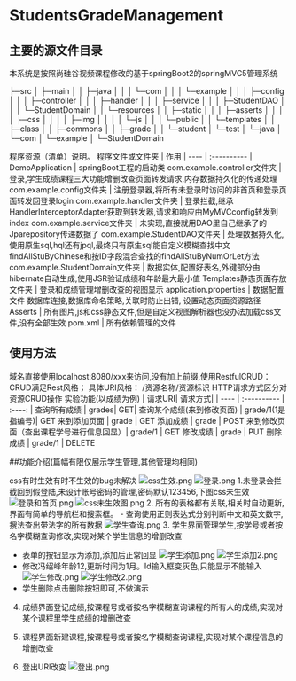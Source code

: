# StudentsGradeManagement
## 主要的源文件目录
本系统是按照尚硅谷视频课程修改的基于springBoot2的springMVC5管理系统

├─src
│  ├─main
│  │  ├─java
│  │  │  └─com
│  │  │      └─example
│  │  │          ├─config
│  │  │          ├─controller
│  │  │          ├─handler
│  │  │          ├─service
│  │  │          ├─StudentDAO
│  │  │          └─StudentDomain
│  │  └─resources
│  │      ├─static
│  │      │  ├─asserts
│  │      │  │  ├─css
│  │      │  │  ├─img
│  │      │  │  └─js
│  │      │  └─public
│  │      └─templates
│  │          ├─class
│  │          ├─commons
│  │          ├─grade
│  │          └─student
│  └─test
│      └─java
│          └─com
│              └─example
│                  └─StudentDomain

程序资源（清单）说明。
程序文件或文件夹 |	作用
| ---- | :---------- | 
DemoApplication |	springBoot工程的启动类
com.example.controller文件夹 |	登录,学生成绩课程三大功能增删改查页面转发请求,内存数据持久化的传递处理
com.example.config文件夹 |	注册登录器,将所有未登录时访问的非首页和登录页面转发回登录login
com.example.handler文件夹	| 登录拦截,继承HandlerInterceptorAdapter获取到转发器,请求和响应由MyMVCconfig转发到index
com.example.service文件夹 |	未实现,直接就用DAO里自己继承了的Jparepository传递数据了
com.example.StudentDAO文件夹 |	处理数据持久化,使用原生sql,hql还有jpql,最终只有原生sql能自定义模糊查找中文findAllStuByChinese和按ID字段混合查找的findAllStuByNumOrLet方法
com.example.StudentDomain文件夹 |	数据实体,配置好表名,外键部分由hibernate自动生成,使用JSR验证成绩和年龄最大最小值
Templates静态页面存放文件夹 |	登录和成绩管理增删改查的视图显示
application.properties | 数据配置文件	数据库连接,数据库命名策略,关联时防止出错, 设置动态页面资源路径
Asserts |	所有图片,js和css静态文件,但是自定义视图解析器也没办法加载css文件,没有全部生效
pom.xml |	所有依赖管理的文件

## 使用方法

域名直接使用localhost:8080/xxx来访问,没有加上前缀,使用RestfulCRUD：CRUD满足Rest风格；
具体URI风格： /资源名称/资源标识 HTTP请求方式区分对资源CRUD操作
实验功能(以成绩为例) |	请求URI| 	请求方式|
| ---- | :---------- | :----: |
查询所有成绩 |	grades| GET|
查询某个成绩(来到修改页面) | grade/1(1是指编号)| GET
来到添加页面 |	grade |	GET
添加成绩 | grade |	POST
来到修改页面（查出课程学号进行信息回显）| grade/1 |	GET
修改成绩 |	grade |	PUT
删除成绩 |	grade/1 |	DELETE

##功能介绍(篇幅有限仅展示学生管理,其他管理均相同)

css有时生效有时不生效的bug未解决
![css生效.png](https://i.loli.net/2020/02/09/VQtoEuDaWeIid5C.png)
![登录.png](https://i.loli.net/2020/02/09/W9KT7VSfb4nNUrB.png)
1.未登录会拦截回到假登陆,未设计账号密码的管理,密码默认123456,下图css未生效
![登录和首页.png](https://i.loli.net/2020/02/09/oH12VOnM4v6L5F9.png)
![css未生效图.png](https://i.loli.net/2020/02/09/qsEPcxZ8nCDRh6m.png)
2. 所有的表格都有关联,相关时自动更新,界面有简单的导航栏和搜索框。
    - 查询使用正则表达式分别判断中文和英文数字,搜法查出带法字的所有数据
![学生查询.png](https://i.loli.net/2020/02/09/kK489mx5dUlogWv.png)
3. 学生界面管理学生,按学号或者按名字模糊查询修改,实现对某个学生信息的增删改查
  - 表单的按钮显示为添加,添加后正常回显
![学生添加.png](https://i.loli.net/2020/02/09/Zh3lbicgA9OHUa7.png)
![学生添加2.png](https://i.loli.net/2020/02/09/WIMCAxQmrjshJnZ.png)
  - 修改冯绍峰年龄12,更新时间为1月。Id输入框变灰色,只能显示不能输入
![学生修改.png](https://i.loli.net/2020/02/09/dzr5QwxS4uc3Gfs.png)
![学生修改2.png](https://i.loli.net/2020/02/09/6Qmjn38dLUGP5Th.png)
  - 学生删除点击删除按钮即可,不做演示
4. 成绩界面登记成绩,按课程号或者按名字模糊查询课程的所有人的成绩,实现对某个课程里学生成绩的增删改查
5. 课程界面新建课程,按课程号或者按名字模糊查询课程,实现对某个课程信息的增删改查

6. 登出URI改变
![登出.png](https://i.loli.net/2020/02/09/8CVOgzxL2Bw5nXG.png)
